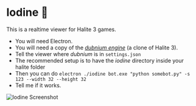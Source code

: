 # Iodine 🐢

This is a realtime viewer for Halite 3 games.

* You will need Electron.
* You will need a copy of the *[dubnium engine](https://github.com/fohristiwhirl/dubnium)* (a clone of Halite 3).
* Tell the viewer where *dubnium* is in `settings.json`
* The recommended setup is to have the *iodine* directory inside your halite folder
* Then you can do `electron ./iodine bot.exe "python somebot.py" -s 123 --width 32 --height 32`
* Tell me if it works.

![Iodine Screenshot](https://user-images.githubusercontent.com/16438795/47583947-c1647f00-d950-11e8-886a-ef63883642af.png)
